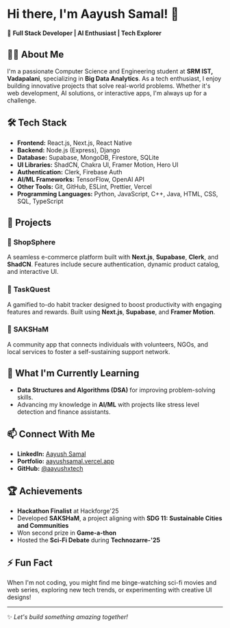 # Hi there, I'm Aayush Samal! 👋

🚀 **Full Stack Developer | AI Enthusiast | Tech Explorer**

## 🧑‍💻 About Me

I'm a passionate Computer Science and Engineering student at **SRM IST, Vadapalani**, specializing in **Big Data Analytics**. As a tech enthusiast, I enjoy building innovative projects that solve real-world problems. Whether it's web development, AI solutions, or interactive apps, I'm always up for a challenge.

## 🛠️ Tech Stack

- **Frontend:** React.js, Next.js, React Native
- **Backend:** Node.js (Express), Django
- **Database:** Supabase, MongoDB, Firestore, SQLite
- **UI Libraries:** ShadCN, Chakra UI, Framer Motion, Hero UI
- **Authentication:** Clerk, Firebase Auth
- **AI/ML Frameworks:** TensorFlow, OpenAI API
- **Other Tools:** Git, GitHub, ESLint, Prettier, Vercel
- **Programming Languages:** Python, JavaScript, C++, Java, HTML, CSS, SQL, TypeScript

## 💼 Projects

### 🔹 **ShopSphere**

A seamless e-commerce platform built with **Next.js**, **Supabase**, **Clerk**, and **ShadCN**. Features include secure authentication, dynamic product catalog, and interactive UI.

### 🔹 **TaskQuest**

A gamified to-do habit tracker designed to boost productivity with engaging features and rewards. Built using **Next.js**, **Supabase**, and **Framer Motion**.

### 🔹 **SAKSHaM**

A community app that connects individuals with volunteers, NGOs, and local services to foster a self-sustaining support network.

## 🌱 What I'm Currently Learning

- **Data Structures and Algorithms (DSA)** for improving problem-solving skills.
- Advancing my knowledge in **AI/ML** with projects like stress level detection and finance assistants.

## 📫 Connect With Me

- **LinkedIn:** [Aayush Samal](https://www.linkedin.com/in/aayush-samal/)
- **Portfolio:** [aayushsamal.vercel.app](https://aayushsamal.vercel.app/)
- **GitHub:** [@aayushxtech](https://github.com/aayushxtech)

## 🏆 Achievements

- **Hackathon Finalist** at Hackforge'25
- Developed **SAKSHaM**, a project aligning with **SDG 11: Sustainable Cities and Communities**
- Won second prize in **Game-a-thon**
- Hosted the **Sci-Fi Debate** during **Technozarre-'25**

## ⚡ Fun Fact

When I'm not coding, you might find me binge-watching sci-fi movies and web series, exploring new tech trends, or experimenting with creative UI designs!

---

✨ *Let's build something amazing together!*


